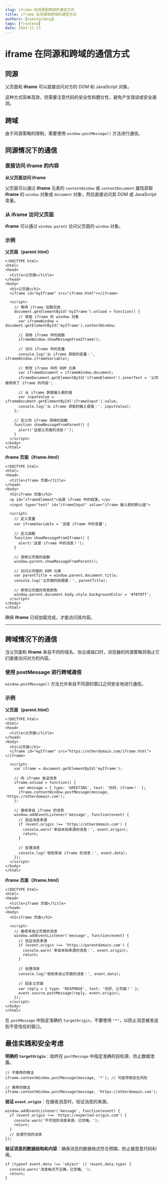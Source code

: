 ```yaml
---
slug: iframe-在同源和跨域的通信方式
title: iframe 在同源和跨域的通信方式
authors: [sumingcheng]
tags: [frontend]
date: 2024-11-13
---
```


# iframe 在同源和跨域的通信方式

## 同源

父页面和 **iframe** 可以直接访问对方的 DOM 和 JavaScript 对象。

这种方式简单高效，但需要注意代码的安全性和健壮性，避免产生错误或安全漏洞。

## 跨域

由于同源策略的限制，需要使用 `window.postMessage()` 方法进行通信。

## 同源情况下的通信

### 直接访问 iframe 的内容

**从父页面访问 iframe**

父页面可以通过 **iframe** 元素的 `contentWindow` 或 `contentDocument` 属性获取 **iframe** 的 `window` 对象或 `document` 对象，然后直接访问其 DOM 或 JavaScript 变量。

### 从 iframe 访问父页面

**iframe** 可以通过 `window.parent` 访问父页面的 `window` 对象。

### 示例

**父页面（parent.html）**

```
<!DOCTYPE html>
<html>
<head>
  <title>父页面</title>
</head>
<body>
  <h1>父页面</h1>
  <iframe id="myIframe" src="iframe.html"></iframe>
​
  <script>
    // 等待 iframe 加载完成
    document.getElementById('myIframe').onload = function() {
      // 获取 iframe 的 window 对象
      var iframeWindow = document.getElementById('myIframe').contentWindow;
​
      // 调用 iframe 中的函数
      iframeWindow.showMessageFromIframe();
​
      // 访问 iframe 中的变量
      console.log('从 iframe 获取的变量：', iframeWindow.iframeVariable);
​
      // 修改 iframe 中的 DOM 元素
      var iframeDocument = iframeWindow.document;
      iframeDocument.getElementById('iframeElement').innerText = '父页面修改了 iframe 的内容';
​
      // 从 iframe 获取输入框的值
      var inputValue = iframeDocument.getElementById('iframeInput').value;
      console.log('从 iframe 获取的输入框值：', inputValue);
    };
​
    // 定义供 iframe 调用的函数
    function showMessageFromParent() {
      alert('这是父页面的消息！');
    }
  </script>
</body>
</html>
```

**iframe 页面（iframe.html）**

```
<!DOCTYPE html>
<html>
<head>
  <title>iframe 页面</title>
</head>
<body>
  <h2>iframe 页面</h2>
  <p id="iframeElement">这是 iframe 中的段落。</p>
  <input type="text" id="iframeInput" value="iframe 输入框的默认值">
​
  <script>
    // 定义变量
    var iframeVariable = '这是 iframe 中的变量';
​
    // 定义函数
    function showMessageFromIframe() {
      alert('这是 iframe 中的消息！');
    }
​
    // 调用父页面的函数
    window.parent.showMessageFromParent();
​
    // 访问父页面的 DOM 元素
    var parentTitle = window.parent.document.title;
    console.log('父页面的标题是：', parentTitle);
​
    // 修改父页面的背景颜色
    window.parent.document.body.style.backgroundColor = '#f0f8ff';
  </script>
</body>
</html>
```

确保 **iframe** 已经加载完成，才能访问其内容。

---

## 跨域情况下的通信

当父页面和 **iframe** 来自不同的域名、协议或端口时，浏览器的同源策略将阻止它们直接访问对方的内容。

### 使用 postMessage 进行跨域通信

`window.postMessage()` 方法允许来自不同源的窗口之间安全地进行通信。

### 示例

**父页面（parent.html）**

```
<!DOCTYPE html>
<html>
<head>
  <title>父页面</title>
</head>
<body>
  <h1>父页面</h1>
  <iframe id="myIframe" src="https://otherdomain.com/iframe.html"></iframe>
​
  <script>
    var iframe = document.getElementById('myIframe');
​
    // 向 iframe 发送消息
    iframe.onload = function() {
      var message = { type: 'GREETING', text: '你好，iframe！' };
      iframe.contentWindow.postMessage(message, 'https://otherdomain.com');
    };
​
    // 接收来自 iframe 的消息
    window.addEventListener('message', function(event) {
      // 验证消息来源
      if (event.origin !== 'https://otherdomain.com') {
        console.warn('来自未知来源的消息：', event.origin);
        return;
      }
​
      // 处理消息
      console.log('收到来自 iframe 的消息：', event.data);
    });
  </script>
</body>
</html>
```

**iframe 页面（iframe.html）**

```
<!DOCTYPE html>
<html>
<head>
  <title>iframe 页面</title>
</head>
<body>
  <h2>iframe 页面</h2>
​
  <script>
    // 接收来自父页面的消息
    window.addEventListener('message', function(event) {
      // 验证消息来源
      if (event.origin !== 'https://parentdomain.com') {
        console.warn('来自未知来源的消息：', event.origin);
        return;
      }
​
      // 处理消息
      console.log('收到来自父页面的消息：', event.data);
​
      // 回复父页面
      var reply = { type: 'RESPONSE', text: '你好，父页面！' };
      event.source.postMessage(reply, event.origin);
    });
  </script>
</body>
</html>
```

在 `postMessage` 中指定准确的 `targetOrigin`，不要使用 `"*"`，以防止消息被发送到不受信任的窗口。

## 最佳实践和安全考虑

**明确的 `targetOrigin`**：始终在 `postMessage` 中指定准确的目标源，防止数据泄露。

```
// 不推荐的做法
iframe.contentWindow.postMessage(message, '*'); // 可能导致安全风险
​
// 推荐的做法
iframe.contentWindow.postMessage(message, 'https://otherdomain.com');

```

**验证 `event.origin`**：在接收消息时，验证消息的来源。

```
window.addEventListener('message', function(event) {
  if (event.origin !== 'https://expected-origin.com') {
    console.warn('不可信的消息来源，已忽略。');
    return;
  }
  // 处理可信的消息
});

```

**验证消息的数据结构和内容**：确保消息的数据格式符合预期，防止被恶意代码利用。

```
if (typeof event.data !== 'object' || !event.data.type) {
  console.warn('消息格式不正确，已忽略。');
  return;
}

```
